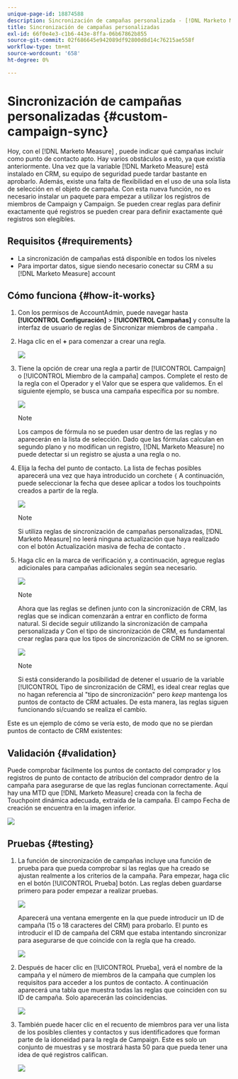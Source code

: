 ```yaml
---
unique-page-id: 18874588
description: Sincronización de campañas personalizada - [!DNL Marketo Measure] - Documentación del producto
title: Sincronización de campañas personalizadas
exl-id: 66f0e4e3-c1b6-443e-8ffa-06b67862b855
source-git-commit: 02f686645e942089df92800d8d14c76215ae558f
workflow-type: tm+mt
source-wordcount: '658'
ht-degree: 0%

---
```


# Sincronización de campañas personalizadas {#custom-campaign-sync}

Hoy, con el [!DNL Marketo Measure] , puede indicar qué campañas incluir como punto de contacto apto. Hay varios obstáculos a esto, ya que existía anteriormente. Una vez que la variable [!DNL Marketo Measure] está instalado en CRM, su equipo de seguridad puede tardar bastante en aprobarlo. Además, existe una falta de flexibilidad en el uso de una sola lista de selección en el objeto de campaña. Con esta nueva función, no es necesario instalar un paquete para empezar a utilizar los registros de miembros de Campaign y Campaign. Se pueden crear reglas para definir exactamente qué registros se pueden crear para definir exactamente qué registros son elegibles.

## Requisitos {#requirements}

* La sincronización de campañas está disponible en todos los niveles
* Para importar datos, sigue siendo necesario conectar su CRM a su [!DNL Marketo Measure] account

## Cómo funciona {#how-it-works}

1. Con los permisos de AccountAdmin, puede navegar hasta **[!UICONTROL Configuración]** > **[!UICONTROL Campañas]** y consulte la interfaz de usuario de reglas de Sincronizar miembros de campaña .
1. Haga clic en el **+** para comenzar a crear una regla.

   ![](assets/1-1.png)

1. Tiene la opción de crear una regla a partir de [!UICONTROL Campaign] o [!UICONTROL Miembro de la campaña] campos. Complete el resto de la regla con el Operador y el Valor que se espera que validemos. En el siguiente ejemplo, se busca una campaña específica por su nombre.

   ![](assets/2-1.png)

   >[!NOTE]
   >
   >Los campos de fórmula no se pueden usar dentro de las reglas y no aparecerán en la lista de selección. Dado que las fórmulas calculan en segundo plano y no modifican un registro, [!DNL Marketo Measure] no puede detectar si un registro se ajusta a una regla o no.

1. Elija la fecha del punto de contacto. La lista de fechas posibles aparecerá una vez que haya introducido un corchete `{` A continuación, puede seleccionar la fecha que desee aplicar a todos los touchpoints creados a partir de la regla.

   ![](assets/3-1.png)

   >[!NOTE]
   >
   >Si utiliza reglas de sincronización de campañas personalizadas, [!DNL Marketo Measure] no leerá ninguna actualización que haya realizado con el botón Actualización masiva de fecha de contacto .

1. Haga clic en la marca de verificación y, a continuación, agregue reglas adicionales para campañas adicionales según sea necesario.

   ![](assets/4-1.png)

   >[!NOTE]
   >
   >Ahora que las reglas se definen junto con la sincronización de CRM, las reglas que se indican comenzarán a entrar en conflicto de forma natural. Si decide seguir utilizando la sincronización de campaña personalizada _y_ Con el tipo de sincronización de CRM, es fundamental crear reglas para que los tipos de sincronización de CRM no se ignoren.

   ![](assets/5-1.png)

   >[!NOTE]
   >
   >Si está considerando la posibilidad de detener el usuario de la variable [!UICONTROL Tipo de sincronización de CRM], es ideal crear reglas que no hagan referencia al &quot;tipo de sincronización&quot; pero _keep_ mantenga los puntos de contacto de CRM actuales. De esta manera, las reglas siguen funcionando si/cuando se realiza el cambio.

Este es un ejemplo de cómo se vería esto, de modo que no se pierdan puntos de contacto de CRM existentes:

## Validación {#validation}

Puede comprobar fácilmente los puntos de contacto del comprador y los registros de punto de contacto de atribución del comprador dentro de la campaña para asegurarse de que las reglas funcionan correctamente. Aquí hay una MTD que [!DNL Marketo Measure] creada con la fecha de Touchpoint dinámica adecuada, extraída de la campaña. El campo Fecha de creación se encuentra en la imagen inferior.

![](assets/6-1.png)

## Pruebas {#testing}

1. La función de sincronización de campañas incluye una función de prueba para que pueda comprobar si las reglas que ha creado se ajustan realmente a los criterios de la campaña. Para empezar, haga clic en el botón [!UICONTROL Prueba] botón. Las reglas deben guardarse primero para poder empezar a realizar pruebas.

   ![](assets/7-1.png)

   Aparecerá una ventana emergente en la que puede introducir un ID de campaña (15 o 18 caracteres del CRM) para probarlo. El punto es introducir el ID de campaña del CRM que estaba intentando sincronizar para asegurarse de que coincide con la regla que ha creado.

   ![](assets/8-1.png)

1. Después de hacer clic en [!UICONTROL Prueba], verá el nombre de la campaña y el número de miembros de la campaña que cumplen los requisitos para acceder a los puntos de contacto. A continuación aparecerá una tabla que muestra todas las reglas que coinciden con su ID de campaña. Solo aparecerán las coincidencias.

   ![](assets/9.png)

1. También puede hacer clic en el recuento de miembros para ver una lista de los posibles clientes y contactos y sus identificadores que forman parte de la idoneidad para la regla de Campaign. Este es solo un conjunto de muestras y se mostrará hasta 50 para que pueda tener una idea de qué registros califican.

   ![](assets/10.png)
